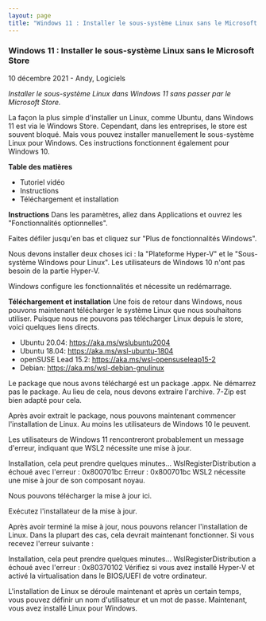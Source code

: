 ```yaml
---
layout: page
title: "Windows 11 : Installer le sous-système Linux sans le Microsoft Store"
---
```


### Windows 11 : Installer le sous-système Linux sans le Microsoft Store
10 décembre 2021 - Andy, Logiciels

*Installer le sous-système Linux dans Windows 11 sans passer par le Microsoft Store.*

La façon la plus simple d'installer un Linux, comme Ubuntu, dans Windows 11 est via le Windows Store. Cependant, dans les entreprises, le store est souvent bloqué. Mais vous pouvez installer manuellement le sous-système Linux pour Windows. Ces instructions fonctionnent également pour Windows 10.

**Table des matières**
- Tutoriel vidéo
- Instructions
- Téléchargement et installation

**Instructions**
Dans les paramètres, allez dans Applications et ouvrez les "Fonctionnalités optionnelles".

Faites défiler jusqu'en bas et cliquez sur "Plus de fonctionnalités Windows".

Nous devons installer deux choses ici : la "Plateforme Hyper-V" et le "Sous-système Windows pour Linux". Les utilisateurs de Windows 10 n'ont pas besoin de la partie Hyper-V.

Windows configure les fonctionnalités et nécessite un redémarrage.

**Téléchargement et installation**
Une fois de retour dans Windows, nous pouvons maintenant télécharger le système Linux que nous souhaitons utiliser. Puisque nous ne pouvons pas télécharger Linux depuis le store, voici quelques liens directs.

- Ubuntu 20.04: https://aka.ms/wslubuntu2004
- Ubuntu 18.04: https://aka.ms/wsl-ubuntu-1804
- openSUSE Lead 15.2: https://aka.ms/wsl-opensuseleap15-2
- Debian: https://aka.ms/wsl-debian-gnulinux

Le package que nous avons téléchargé est un package .appx. Ne démarrez pas le package. Au lieu de cela, nous devons extraire l'archive. 7-Zip est bien adapté pour cela.

Après avoir extrait le package, nous pouvons maintenant commencer l'installation de Linux. Au moins les utilisateurs de Windows 10 le peuvent.

Les utilisateurs de Windows 11 rencontreront probablement un message d'erreur, indiquant que WSL2 nécessite une mise à jour.

Installation, cela peut prendre quelques minutes...
WslRegisterDistribution a échoué avec l'erreur : 0x800701bc
Erreur : 0x800701bc WSL2 nécessite une mise à jour de son composant noyau.

Nous pouvons télécharger la mise à jour ici.

Exécutez l'installateur de la mise à jour.

Après avoir terminé la mise à jour, nous pouvons relancer l'installation de Linux. Dans la plupart des cas, cela devrait maintenant fonctionner. Si vous recevez l'erreur suivante :

Installation, cela peut prendre quelques minutes…
WslRegisterDistribution a échoué avec l'erreur : 0x80370102
Vérifiez si vous avez installé Hyper-V et activé la virtualisation dans le BIOS/UEFI de votre ordinateur.

L'installation de Linux se déroule maintenant et après un certain temps, vous pouvez définir un nom d'utilisateur et un mot de passe. Maintenant, vous avez installé Linux pour Windows.
